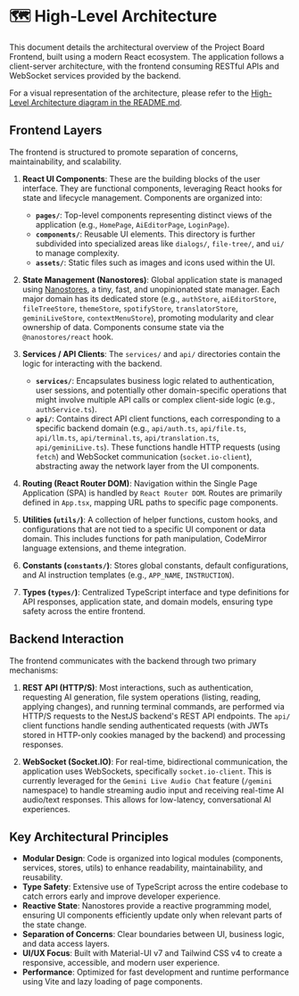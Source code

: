 # 🗺️ High-Level Architecture

This document details the architectural overview of the Project Board Frontend, built using a modern React ecosystem. The application follows a client-server architecture, with the frontend consuming RESTful APIs and WebSocket services provided by the backend.

For a visual representation of the architecture, please refer to the [High-Level Architecture diagram in the README.md](../README.md#%EF%B8%8F-high-level-architecture).

## Frontend Layers

The frontend is structured to promote separation of concerns, maintainability, and scalability.

1.  **React UI Components**: These are the building blocks of the user interface. They are functional components, leveraging React hooks for state and lifecycle management. Components are organized into:
    *   **`pages/`**: Top-level components representing distinct views of the application (e.g., `HomePage`, `AiEditorPage`, `LoginPage`).
    *   **`components/`**: Reusable UI elements. This directory is further subdivided into specialized areas like `dialogs/`, `file-tree/`, and `ui/` to manage complexity.
    *   **`assets/`**: Static files such as images and icons used within the UI.

2.  **State Management (Nanostores)**: Global application state is managed using [Nanostores](https://nanostores.github.io/), a tiny, fast, and unopinionated state manager. Each major domain has its dedicated store (e.g., `authStore`, `aiEditorStore`, `fileTreeStore`, `themeStore`, `spotifyStore`, `translatorStore`, `geminiLiveStore`, `contextMenuStore`), promoting modularity and clear ownership of data. Components consume state via the `@nanostores/react` hook.

3.  **Services / API Clients**: The `services/` and `api/` directories contain the logic for interacting with the backend.
    *   **`services/`**: Encapsulates business logic related to authentication, user sessions, and potentially other domain-specific operations that might involve multiple API calls or complex client-side logic (e.g., `authService.ts`).
    *   **`api/`**: Contains direct API client functions, each corresponding to a specific backend domain (e.g., `api/auth.ts`, `api/file.ts`, `api/llm.ts`, `api/terminal.ts`, `api/translation.ts`, `api/geminiLive.ts`). These functions handle HTTP requests (using `fetch`) and WebSocket communication (`socket.io-client`), abstracting away the network layer from the UI components.

4.  **Routing (React Router DOM)**: Navigation within the Single Page Application (SPA) is handled by `React Router DOM`. Routes are primarily defined in `App.tsx`, mapping URL paths to specific page components.

5.  **Utilities (`utils/`)**: A collection of helper functions, custom hooks, and configurations that are not tied to a specific UI component or data domain. This includes functions for path manipulation, CodeMirror language extensions, and theme integration.

6.  **Constants (`constants/`)**: Stores global constants, default configurations, and AI instruction templates (e.g., `APP_NAME`, `INSTRUCTION`).

7.  **Types (`types/`)**: Centralized TypeScript interface and type definitions for API responses, application state, and domain models, ensuring type safety across the entire frontend.

## Backend Interaction

The frontend communicates with the backend through two primary mechanisms:

1.  **REST API (HTTP/S)**: Most interactions, such as authentication, requesting AI generation, file system operations (listing, reading, applying changes), and running terminal commands, are performed via HTTP/S requests to the NestJS backend's REST API endpoints. The `api/` client functions handle sending authenticated requests (with JWTs stored in HTTP-only cookies managed by the backend) and processing responses.

2.  **WebSocket (Socket.IO)**: For real-time, bidirectional communication, the application uses WebSockets, specifically `socket.io-client`. This is currently leveraged for the `Gemini Live Audio Chat` feature (`/gemini` namespace) to handle streaming audio input and receiving real-time AI audio/text responses. This allows for low-latency, conversational AI experiences.

## Key Architectural Principles

*   **Modular Design**: Code is organized into logical modules (components, services, stores, utils) to enhance readability, maintainability, and reusability.
*   **Type Safety**: Extensive use of TypeScript across the entire codebase to catch errors early and improve developer experience.
*   **Reactive State**: Nanostores provide a reactive programming model, ensuring UI components efficiently update only when relevant parts of the state change.
*   **Separation of Concerns**: Clear boundaries between UI, business logic, and data access layers.
*   **UI/UX Focus**: Built with Material-UI v7 and Tailwind CSS v4 to create a responsive, accessible, and modern user experience.
*   **Performance**: Optimized for fast development and runtime performance using Vite and lazy loading of page components.
